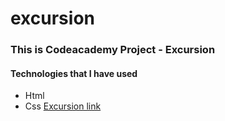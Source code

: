 # excursion
### This is Codeacademy Project - Excursion
#### Technologies that I have used
- Html
- Css
[Excursion link](shuknorris.github.io/excursion)
